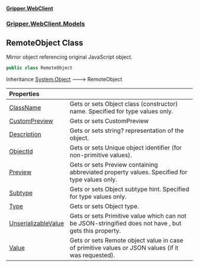 #### [Gripper.WebClient](index 'index')
### [Gripper.WebClient.Models](Gripper_WebClient_Models 'Gripper.WebClient.Models')
## RemoteObject Class
Mirror object referencing original JavaScript object.  
```csharp
public class RemoteObject
```

Inheritance [System.Object](https://docs.microsoft.com/en-us/dotnet/api/System.Object 'System.Object') &#129106; RemoteObject  

| Properties | |
| :--- | :--- |
| [ClassName](Gripper_WebClient_Models_RemoteObject_ClassName 'Gripper.WebClient.Models.RemoteObject.ClassName') | Gets or sets Object class (constructor) name. Specified for  type values only.<br/> |
| [CustomPreview](Gripper_WebClient_Models_RemoteObject_CustomPreview 'Gripper.WebClient.Models.RemoteObject.CustomPreview') | Gets or sets CustomPreview<br/> |
| [Description](Gripper_WebClient_Models_RemoteObject_Description 'Gripper.WebClient.Models.RemoteObject.Description') | Gets or sets string? representation of the object.<br/> |
| [ObjectId](Gripper_WebClient_Models_RemoteObject_ObjectId 'Gripper.WebClient.Models.RemoteObject.ObjectId') | Gets or sets Unique object identifier (for non-primitive values).<br/> |
| [Preview](Gripper_WebClient_Models_RemoteObject_Preview 'Gripper.WebClient.Models.RemoteObject.Preview') | Gets or sets Preview containing abbreviated property values. Specified for  type values only.<br/> |
| [Subtype](Gripper_WebClient_Models_RemoteObject_Subtype 'Gripper.WebClient.Models.RemoteObject.Subtype') | Gets or sets Object subtype hint. Specified for  type values only.<br/> |
| [Type](Gripper_WebClient_Models_RemoteObject_Type 'Gripper.WebClient.Models.RemoteObject.Type') | Gets or sets Object type.<br/> |
| [UnserializableValue](Gripper_WebClient_Models_RemoteObject_UnserializableValue 'Gripper.WebClient.Models.RemoteObject.UnserializableValue') | Gets or sets Primitive value which can not be JSON-stringified does not have , but gets this property.<br/> |
| [Value](Gripper_WebClient_Models_RemoteObject_Value 'Gripper.WebClient.Models.RemoteObject.Value') | Gets or sets Remote object value in case of primitive values or JSON values (if it was requested).<br/> |
